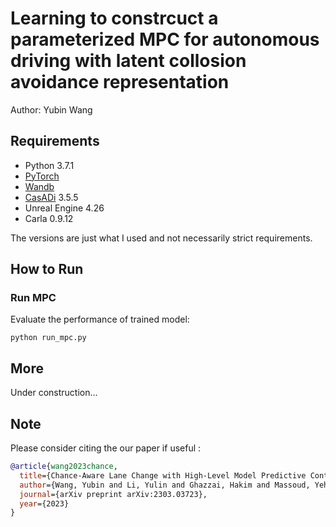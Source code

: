# Learning to constrcuct a parameterized MPC for autonomous driving with latent collosion avoidance representation
Author: Yubin Wang

## Requirements
* Python 3.7.1 
* [PyTorch](http://pytorch.org/)
* [Wandb](https://wandb.ai)
* [CasADi](https://web.casadi.org/) 3.5.5
* Unreal Engine 4.26
* Carla 0.9.12

The versions are just what I used and not necessarily strict requirements.

## How to Run


### Run  MPC

Evaluate the performance of trained model:
```shell
python run_mpc.py
```

## More

Under construction...

## Note

Please consider citing the our paper if useful :

```bibtex
@article{wang2023chance,
  title={Chance-Aware Lane Change with High-Level Model Predictive Control Through Curriculum Reinforcement Learning},
  author={Wang, Yubin and Li, Yulin and Ghazzai, Hakim and Massoud, Yehia and Ma, Jun},
  journal={arXiv preprint arXiv:2303.03723},
  year={2023}
}
```
